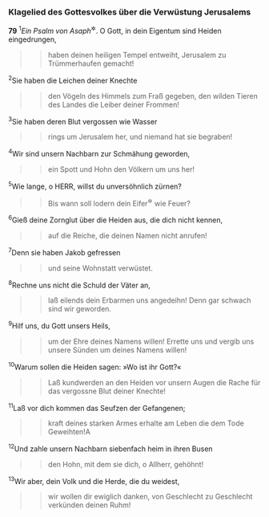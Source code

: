 ### Klagelied des Gottesvolkes über die Verwüstung Jerusalems

__79__
<sup>1</sup><em>Ein Psalm von Asaph</em><sup title="vgl. 50,1">&#x2732;</sup>.
O Gott, in dein Eigentum sind Heiden eingedrungen,
<blockquote>
<blockquote>
haben deinen heiligen Tempel entweiht,
Jerusalem zu Trümmerhaufen gemacht!
</blockquote>
</blockquote>
<sup>2</sup>Sie haben die Leichen deiner Knechte
<blockquote>
<blockquote>
den Vögeln des Himmels zum Fraß gegeben,
den wilden Tieren des Landes die Leiber deiner Frommen!
</blockquote>
</blockquote>
<sup>3</sup>Sie haben deren Blut vergossen wie Wasser
<blockquote>
<blockquote>
rings um Jerusalem her, und niemand hat sie begraben!
</blockquote>
</blockquote>
<sup>4</sup>Wir sind unsern Nachbarn zur Schmähung geworden,
<blockquote>
<blockquote>
ein Spott und Hohn den Völkern um uns her!
</blockquote>
</blockquote>
<sup>5</sup>Wie lange, o HERR, willst du unversöhnlich zürnen?
<blockquote>
<blockquote>
Bis wann soll lodern dein Eifer<sup title="= deine Leidenschaft">&#x2732;</sup> wie Feuer?
</blockquote>
</blockquote>
<sup>6</sup>Gieß deine Zornglut über die Heiden aus, die dich nicht kennen,
<blockquote>
<blockquote>
auf die Reiche, die deinen Namen nicht anrufen!
</blockquote>
</blockquote>
<sup>7</sup>Denn sie haben Jakob gefressen
<blockquote>
<blockquote>
und seine Wohnstatt verwüstet.
</blockquote>
</blockquote>
<sup>8</sup>Rechne uns nicht die Schuld der Väter an,
<blockquote>
<blockquote>
laß eilends dein Erbarmen uns angedeihn!
Denn gar schwach sind wir geworden.
</blockquote>
</blockquote>
<sup>9</sup>Hilf uns, du Gott unsers Heils,
<blockquote>
<blockquote>
um der Ehre deines Namens willen!
Errette uns und vergib uns unsere Sünden
um deines Namens willen!
</blockquote>
</blockquote>
<sup>10</sup>Warum sollen die Heiden sagen: »Wo ist ihr Gott?«
<blockquote>
<blockquote>
Laß kundwerden an den Heiden vor unsern Augen
die Rache für das vergossne Blut deiner Knechte!
</blockquote>
</blockquote>
<sup>11</sup>Laß vor dich kommen das Seufzen der Gefangenen;
<blockquote>
<blockquote>
kraft deines starken Armes
erhalte am Leben die dem Tode Geweihten!<span data-param="f3_19_79_11A" class="fussnote">A</span>
</blockquote>
</blockquote>
<sup>12</sup>Und zahle unsern Nachbarn siebenfach heim in ihren Busen
<blockquote>
<blockquote>
den Hohn, mit dem sie dich, o Allherr, gehöhnt!
</blockquote>
</blockquote>
<sup>13</sup>Wir aber, dein Volk und die Herde, die du weidest,
<blockquote>
<blockquote>
wir wollen dir ewiglich danken,
von Geschlecht zu Geschlecht verkünden deinen Ruhm!
</blockquote>
</blockquote>